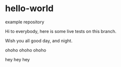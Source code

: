 # hello-world
example repository

Hi to everybody, here is some live tests on this branch.

Wish you all good day, and night.

ohoho ohoho ohoho

hey hey hey
